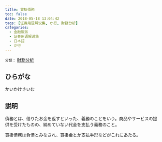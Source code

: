```yaml
---
title: 買掛債務
toc: false
date: 2018-05-18 13:04:42
tags: [证券用语解说集, か行, 財務分析]
categories:
  - 金融服务
  - 证券用语解说集
  - 日本語
  - か行
---
```


`分類：` [財務分析](/tags/財務分析/)

## ひらがな

かいかけさいむ

## 説明

債務とは、借りたお金を返すといった、義務のことをいう。商品やサービスの提供を受けたものの、納めていない代金を支払う義務のこと。

買掛債務は負債とみなされ、買掛金とか支払手形などがこれにあたる。
